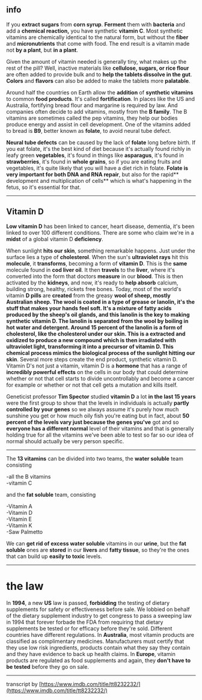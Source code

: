 ## info

If you **extract sugars** from **corn syrup**. **Ferment** them with **bacteria** and add a **chemical reaction,** you have synthetic **vitamin C**. Most synthetic vitamins are chemically identical to the natural form, but without the **fiber** and **micronutrients** that come with food. The end result is a vitamin made not **by a plant**, but **in a plant**.

Given the amount of vitamin needed is generally tiny, what makes up the rest of the pill? Well, inactive materials like **cellulose, sugars, or rice flour** are often added to provide bulk and to **help the tablets dissolve in the gut**. **Colors** and **flavors** can also be added to make the tablets more **palatable**.

Around half the countries on Earth allow the **addition** of **synthetic vitamins** to common **food products**. It's called **fortification**. In places like the US and Australia, fortifying bread flour and margarine is required by law. And companies often decide to add vitamins, mostly from the **B family**. The B vitamins are sometimes called the pep vitamins, they help our bodies produce energy and assist in cell development. One of the vitamins added to bread is **B9**, better known as **folate**, to avoid neural tube defect.

**Neural tube defects** can be caused by the lack of **folate** long before birth. If you eat folate, it's the best kind of diet because it's actually found richly in leafy green **vegetables**, it's found in things like **asparagus**, it's found in **strawberries**, it's found in **whole grains**, so if you are eating fruits and vegetables, it's quite likely that you will have a diet rich in folate. **Folate is very important for both DNA and RNA repair**, but also for the rapid** development and multiplication of cells** which is what's happening in the fetus, so it's essential for that.

* * *

## Vitamin D

**Low vitamin D** has been linked to cancer, heart disease, dementia, it's been linked to over 100 different conditions. There are some who claim we're in a **midst** of a global vitamin D **deficiency**.

When sunlight **hits our skin**, something remarkable happens. Just under the surface lies a type of **cholesterol**. When the sun's **ultraviolet rays** hit this **molecule**, it **transforms**, becoming a form of **vitamin D**. This is the **same** molecule found in **cod liver oil**. It then **travels** to the **liver**, where it's converted into the form that doctors **measure** in our **blood**. This is then activated by the **kidneys**, and now, it's ready to **help absorb** calcium, building strong, healthy, rickets free bones. Today, most of the world's vitamin **D pills** are **created** from the greasy **wool of sheep, **mostly Australian sheep. The wool is coated in a type of grease or **lanolin**, it's the stuff that makes your hands feel soft. It's a **mixture** of **fatty acids** produced by the **sheep's oil glands**, and this lanolin is the **key** to making **synthetic vitamin D**. The **lanolin** is separated from the wool by boiling in hot water and detergent. Around **15 percent** of the **lanolin** is a form of **cholesterol**, **like** the cholesterol under our **skin**. This is a extracted and oxidized to produce a new compound which is then irradiated with ultraviolet light, transforming it into a precursor of vitamin D. **This chemical process mimics** the **biological process** of the s**unlight hitting our skin**. Several more steps create the end product, synthetic vitamin D. Vitamin D's not just a vitamin, vitamin D is a **hormone** that has a range of **incredibly powerful effects** on the cells in our body that could determine whether or not that cell starts to divide uncontrollably and become a cancer for example or whether or not that cell gets a mutation and kills itself.

Geneticist professor **Tim Spector** studied **vitamin D** a lot **in the last 15 years** were the first group to show that the levels in individuals is actually **partly controlled by your genes** so we always assume it's purely how much sunshine you get or how much oily fish you're eating but in fact, about **50 percent of the levels vary just because the genes you've** got and so **everyone has a different normal** level of their vitamins and that is generally holding true for all the vitamins we've been able to test so far so our idea of normal should actually be very person specific.

* * *

The **13 vitamins** can be divided into two teams, the **water soluble** team consisting   

-all the B vitamins  
-vitamin C  
  
and the **fat soluble** team, consisting  

-Vitamin A  
-Vitamin D  
-Vitamin E  
-Vitamin K  
-Saw Palmetto

We can **get rid of excess water soluble** vitamins in our **urine**, but the **fat soluble** ones are **stored** in our **livers** and **fatty tissue**, so they're the ones that can build up **easily to toxic** levels.

* * *

# the law

In **1994**, a new **US** law is passed, **forbidding** the testing of dietary supplements for safety or effectiveness before sale. We lobbied on behalf of the dietary supplement industry to get congress to pass a sweeping law in 1994 that forever forbade the FDA from requiring that dietary supplements be tested or for efficacy before they're sold. Different countries have different regulations. In **Australia**, most vitamin products are classified as complimentary medicines. Manufacturers must certify that they use low risk ingredients, products contain what they say they contain and they have evidence to back up health claims. In **Europe**, vitamin products are regulated as food supplements and again, they **don't have to be tested** before they go on sale.

* * *

transcript by [https://www.imdb.com/title/tt8232232/](https://www.imdb.com/title/tt8232232/)